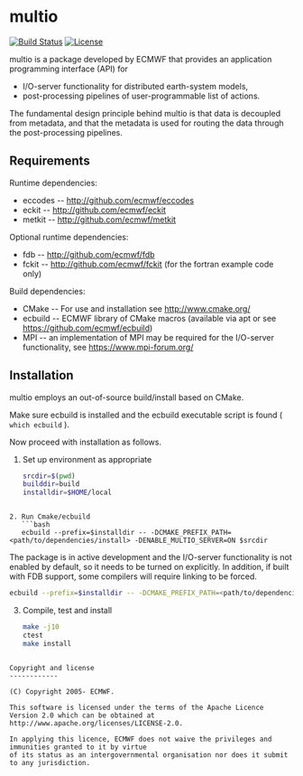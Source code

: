 multio
======

[![Build Status](https://img.shields.io/github/workflow/status/ecmwf/multio/ci/develop)](https://github.com/ecmwf/multio/actions/workflows/ci.yml)
[![License](https://img.shields.io/badge/License-Apache%202.0-blue.svg)](https://github.com/ecmwf/multio/blob/develop/LICENSE)

multio is a package developed by ECMWF that provides an application programming interface (API) for

   * I/O-server functionality for distributed earth-system models,
   * post-processing pipelines of user-programmable list of actions.

The fundamental design principle behind multio is that data is decoupled from metadata, and that the
metadata is used for routing the data through the post-processing pipelines.

Requirements
------------

Runtime dependencies:

- eccodes -- http://github.com/ecmwf/eccodes
- eckit -- http://github.com/ecmwf/eckit
- metkit -- http://github.com/ecmwf/metkit

Optional runtime dependencies:

- fdb -- http://github.com/ecmwf/fdb
- fckit -- http://github.com/ecmwf/fckit (for the fortran example code only)

Build dependencies:

- CMake -- For use and installation see http://www.cmake.org/
- ecbuild -- ECMWF library of CMake macros (available via apt or see https://github.com/ecmwf/ecbuild)
- MPI -- an implementation of MPI may be required for the I/O-server functionality, see https://www.mpi-forum.org/

Installation
------------

multio employs an out-of-source build/install based on CMake.

Make sure ecbuild is installed and the ecbuild executable script is found ( `which ecbuild` ).

Now proceed with installation as follows.

1. Set up environment as appropriate
   ```bash
   srcdir=$(pwd)
   builddir=build
   installdir=$HOME/local
```

2. Run Cmake/ecbuild
   ```bash
   ecbuild --prefix=$installdir -- -DCMAKE_PREFIX_PATH=<path/to/dependencies/install> -DENABLE_MULTIO_SERVER=ON $srcdir
   ```
   The package is in active development and the I/O-server functionality is not enabled by default, so
   it needs to be turned on explicitly. In addition, if built with FDB support, some compilers will
   require linking to be forced.
   ```bash
   ecbuild --prefix=$installdir -- -DCMAKE_PREFIX_PATH=<path/to/dependencies/install> -DENABLE_MULTIO_SERVER=ON -DECBUILD_EXE_LINKER_FLAGS=-Wl,--no-as-needed $srcdir
```

3. Compile, test and install
   ```bash
   make -j10
   ctest
   make install
```

Copyright and license
------------

(C) Copyright 2005- ECMWF.

This software is licensed under the terms of the Apache Licence Version 2.0 which can be obtained at
http://www.apache.org/licenses/LICENSE-2.0.

In applying this licence, ECMWF does not waive the privileges and immunities granted to it by virtue
of its status as an intergovernmental organisation nor does it submit to any jurisdiction.
